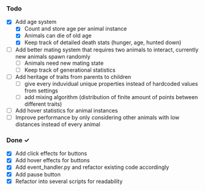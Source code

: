 ### Todo

- [x] Add age system
  - [x] Count and store age per animal instance
  - [x] Animals can die of old age
  - [x] Keep track of detailed death stats (hunger, age, hunted down)
- [ ] Add better mating system that requires two animals to interact, currently new animals spawn randomly
  - [ ] Animals need new mating state
  - [ ] Keep track of generational statistics
- [ ] Add heritage of traits from parents to children
  - [ ] give every induvidual unique properties instead of hardcoded values from settings
  - [ ] add mixing algorithm (distribution of finite amount of points between different traits)
- [ ] Add hover statistics for animal instances
- [ ] Improve performance by only considering other animals with low distances instead of every animal
 
### Done ✓

- [x] Add click effects for buttons
- [x] Add hover effects for buttons 
- [x] Add event_handler.py and refactor existing code accordingly
- [x] Add pause button
- [x] Refactor into several scripts for readability